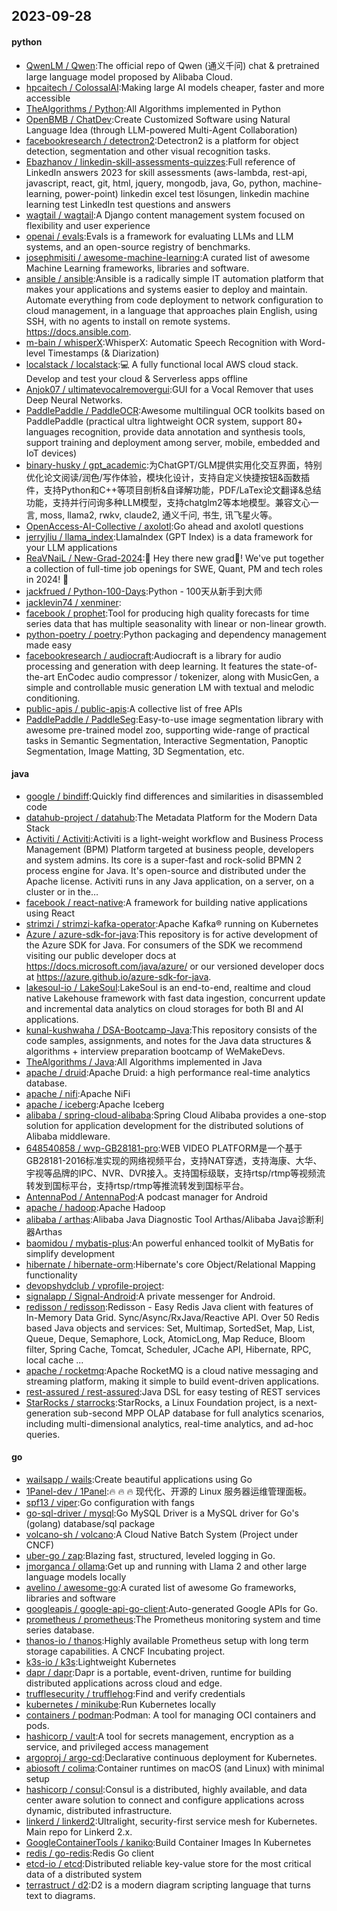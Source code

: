 ## 2023-09-28

#### python
* [QwenLM / Qwen](https://github.com/QwenLM/Qwen):The official repo of Qwen (通义千问) chat & pretrained large language model proposed by Alibaba Cloud.
* [hpcaitech / ColossalAI](https://github.com/hpcaitech/ColossalAI):Making large AI models cheaper, faster and more accessible
* [TheAlgorithms / Python](https://github.com/TheAlgorithms/Python):All Algorithms implemented in Python
* [OpenBMB / ChatDev](https://github.com/OpenBMB/ChatDev):Create Customized Software using Natural Language Idea (through LLM-powered Multi-Agent Collaboration)
* [facebookresearch / detectron2](https://github.com/facebookresearch/detectron2):Detectron2 is a platform for object detection, segmentation and other visual recognition tasks.
* [Ebazhanov / linkedin-skill-assessments-quizzes](https://github.com/Ebazhanov/linkedin-skill-assessments-quizzes):Full reference of LinkedIn answers 2023 for skill assessments (aws-lambda, rest-api, javascript, react, git, html, jquery, mongodb, java, Go, python, machine-learning, power-point) linkedin excel test lösungen, linkedin machine learning test LinkedIn test questions and answers
* [wagtail / wagtail](https://github.com/wagtail/wagtail):A Django content management system focused on flexibility and user experience
* [openai / evals](https://github.com/openai/evals):Evals is a framework for evaluating LLMs and LLM systems, and an open-source registry of benchmarks.
* [josephmisiti / awesome-machine-learning](https://github.com/josephmisiti/awesome-machine-learning):A curated list of awesome Machine Learning frameworks, libraries and software.
* [ansible / ansible](https://github.com/ansible/ansible):Ansible is a radically simple IT automation platform that makes your applications and systems easier to deploy and maintain. Automate everything from code deployment to network configuration to cloud management, in a language that approaches plain English, using SSH, with no agents to install on remote systems. https://docs.ansible.com.
* [m-bain / whisperX](https://github.com/m-bain/whisperX):WhisperX: Automatic Speech Recognition with Word-level Timestamps (& Diarization)
* [localstack / localstack](https://github.com/localstack/localstack):💻 A fully functional local AWS cloud stack. Develop and test your cloud & Serverless apps offline
* [Anjok07 / ultimatevocalremovergui](https://github.com/Anjok07/ultimatevocalremovergui):GUI for a Vocal Remover that uses Deep Neural Networks.
* [PaddlePaddle / PaddleOCR](https://github.com/PaddlePaddle/PaddleOCR):Awesome multilingual OCR toolkits based on PaddlePaddle (practical ultra lightweight OCR system, support 80+ languages recognition, provide data annotation and synthesis tools, support training and deployment among server, mobile, embedded and IoT devices)
* [binary-husky / gpt_academic](https://github.com/binary-husky/gpt_academic):为ChatGPT/GLM提供实用化交互界面，特别优化论文阅读/润色/写作体验，模块化设计，支持自定义快捷按钮&函数插件，支持Python和C++等项目剖析&自译解功能，PDF/LaTex论文翻译&总结功能，支持并行问询多种LLM模型，支持chatglm2等本地模型。兼容文心一言, moss, llama2, rwkv, claude2, 通义千问, 书生, 讯飞星火等。
* [OpenAccess-AI-Collective / axolotl](https://github.com/OpenAccess-AI-Collective/axolotl):Go ahead and axolotl questions
* [jerryjliu / llama_index](https://github.com/jerryjliu/llama_index):LlamaIndex (GPT Index) is a data framework for your LLM applications
* [ReaVNaiL / New-Grad-2024](https://github.com/ReaVNaiL/New-Grad-2024):👋 Hey there new grad🎉! We've put together a collection of full-time job openings for SWE, Quant, PM and tech roles in 2024! 🚀
* [jackfrued / Python-100-Days](https://github.com/jackfrued/Python-100-Days):Python - 100天从新手到大师
* [jacklevin74 / xenminer](https://github.com/jacklevin74/xenminer):
* [facebook / prophet](https://github.com/facebook/prophet):Tool for producing high quality forecasts for time series data that has multiple seasonality with linear or non-linear growth.
* [python-poetry / poetry](https://github.com/python-poetry/poetry):Python packaging and dependency management made easy
* [facebookresearch / audiocraft](https://github.com/facebookresearch/audiocraft):Audiocraft is a library for audio processing and generation with deep learning. It features the state-of-the-art EnCodec audio compressor / tokenizer, along with MusicGen, a simple and controllable music generation LM with textual and melodic conditioning.
* [public-apis / public-apis](https://github.com/public-apis/public-apis):A collective list of free APIs
* [PaddlePaddle / PaddleSeg](https://github.com/PaddlePaddle/PaddleSeg):Easy-to-use image segmentation library with awesome pre-trained model zoo, supporting wide-range of practical tasks in Semantic Segmentation, Interactive Segmentation, Panoptic Segmentation, Image Matting, 3D Segmentation, etc.

#### java
* [google / bindiff](https://github.com/google/bindiff):Quickly find differences and similarities in disassembled code
* [datahub-project / datahub](https://github.com/datahub-project/datahub):The Metadata Platform for the Modern Data Stack
* [Activiti / Activiti](https://github.com/Activiti/Activiti):Activiti is a light-weight workflow and Business Process Management (BPM) Platform targeted at business people, developers and system admins. Its core is a super-fast and rock-solid BPMN 2 process engine for Java. It's open-source and distributed under the Apache license. Activiti runs in any Java application, on a server, on a cluster or in the…
* [facebook / react-native](https://github.com/facebook/react-native):A framework for building native applications using React
* [strimzi / strimzi-kafka-operator](https://github.com/strimzi/strimzi-kafka-operator):Apache Kafka® running on Kubernetes
* [Azure / azure-sdk-for-java](https://github.com/Azure/azure-sdk-for-java):This repository is for active development of the Azure SDK for Java. For consumers of the SDK we recommend visiting our public developer docs at https://docs.microsoft.com/java/azure/ or our versioned developer docs at https://azure.github.io/azure-sdk-for-java.
* [lakesoul-io / LakeSoul](https://github.com/lakesoul-io/LakeSoul):LakeSoul is an end-to-end, realtime and cloud native Lakehouse framework with fast data ingestion, concurrent update and incremental data analytics on cloud storages for both BI and AI applications.
* [kunal-kushwaha / DSA-Bootcamp-Java](https://github.com/kunal-kushwaha/DSA-Bootcamp-Java):This repository consists of the code samples, assignments, and notes for the Java data structures & algorithms + interview preparation bootcamp of WeMakeDevs.
* [TheAlgorithms / Java](https://github.com/TheAlgorithms/Java):All Algorithms implemented in Java
* [apache / druid](https://github.com/apache/druid):Apache Druid: a high performance real-time analytics database.
* [apache / nifi](https://github.com/apache/nifi):Apache NiFi
* [apache / iceberg](https://github.com/apache/iceberg):Apache Iceberg
* [alibaba / spring-cloud-alibaba](https://github.com/alibaba/spring-cloud-alibaba):Spring Cloud Alibaba provides a one-stop solution for application development for the distributed solutions of Alibaba middleware.
* [648540858 / wvp-GB28181-pro](https://github.com/648540858/wvp-GB28181-pro):WEB VIDEO PLATFORM是一个基于GB28181-2016标准实现的网络视频平台，支持NAT穿透，支持海康、大华、宇视等品牌的IPC、NVR、DVR接入。支持国标级联，支持rtsp/rtmp等视频流转发到国标平台，支持rtsp/rtmp等推流转发到国标平台。
* [AntennaPod / AntennaPod](https://github.com/AntennaPod/AntennaPod):A podcast manager for Android
* [apache / hadoop](https://github.com/apache/hadoop):Apache Hadoop
* [alibaba / arthas](https://github.com/alibaba/arthas):Alibaba Java Diagnostic Tool Arthas/Alibaba Java诊断利器Arthas
* [baomidou / mybatis-plus](https://github.com/baomidou/mybatis-plus):An powerful enhanced toolkit of MyBatis for simplify development
* [hibernate / hibernate-orm](https://github.com/hibernate/hibernate-orm):Hibernate's core Object/Relational Mapping functionality
* [devopshydclub / vprofile-project](https://github.com/devopshydclub/vprofile-project):
* [signalapp / Signal-Android](https://github.com/signalapp/Signal-Android):A private messenger for Android.
* [redisson / redisson](https://github.com/redisson/redisson):Redisson - Easy Redis Java client with features of In-Memory Data Grid. Sync/Async/RxJava/Reactive API. Over 50 Redis based Java objects and services: Set, Multimap, SortedSet, Map, List, Queue, Deque, Semaphore, Lock, AtomicLong, Map Reduce, Bloom filter, Spring Cache, Tomcat, Scheduler, JCache API, Hibernate, RPC, local cache ...
* [apache / rocketmq](https://github.com/apache/rocketmq):Apache RocketMQ is a cloud native messaging and streaming platform, making it simple to build event-driven applications.
* [rest-assured / rest-assured](https://github.com/rest-assured/rest-assured):Java DSL for easy testing of REST services
* [StarRocks / starrocks](https://github.com/StarRocks/starrocks):StarRocks, a Linux Foundation project, is a next-generation sub-second MPP OLAP database for full analytics scenarios, including multi-dimensional analytics, real-time analytics, and ad-hoc queries.

#### go
* [wailsapp / wails](https://github.com/wailsapp/wails):Create beautiful applications using Go
* [1Panel-dev / 1Panel](https://github.com/1Panel-dev/1Panel):🔥 🔥 🔥 现代化、开源的 Linux 服务器运维管理面板。
* [spf13 / viper](https://github.com/spf13/viper):Go configuration with fangs
* [go-sql-driver / mysql](https://github.com/go-sql-driver/mysql):Go MySQL Driver is a MySQL driver for Go's (golang) database/sql package
* [volcano-sh / volcano](https://github.com/volcano-sh/volcano):A Cloud Native Batch System (Project under CNCF)
* [uber-go / zap](https://github.com/uber-go/zap):Blazing fast, structured, leveled logging in Go.
* [jmorganca / ollama](https://github.com/jmorganca/ollama):Get up and running with Llama 2 and other large language models locally
* [avelino / awesome-go](https://github.com/avelino/awesome-go):A curated list of awesome Go frameworks, libraries and software
* [googleapis / google-api-go-client](https://github.com/googleapis/google-api-go-client):Auto-generated Google APIs for Go.
* [prometheus / prometheus](https://github.com/prometheus/prometheus):The Prometheus monitoring system and time series database.
* [thanos-io / thanos](https://github.com/thanos-io/thanos):Highly available Prometheus setup with long term storage capabilities. A CNCF Incubating project.
* [k3s-io / k3s](https://github.com/k3s-io/k3s):Lightweight Kubernetes
* [dapr / dapr](https://github.com/dapr/dapr):Dapr is a portable, event-driven, runtime for building distributed applications across cloud and edge.
* [trufflesecurity / trufflehog](https://github.com/trufflesecurity/trufflehog):Find and verify credentials
* [kubernetes / minikube](https://github.com/kubernetes/minikube):Run Kubernetes locally
* [containers / podman](https://github.com/containers/podman):Podman: A tool for managing OCI containers and pods.
* [hashicorp / vault](https://github.com/hashicorp/vault):A tool for secrets management, encryption as a service, and privileged access management
* [argoproj / argo-cd](https://github.com/argoproj/argo-cd):Declarative continuous deployment for Kubernetes.
* [abiosoft / colima](https://github.com/abiosoft/colima):Container runtimes on macOS (and Linux) with minimal setup
* [hashicorp / consul](https://github.com/hashicorp/consul):Consul is a distributed, highly available, and data center aware solution to connect and configure applications across dynamic, distributed infrastructure.
* [linkerd / linkerd2](https://github.com/linkerd/linkerd2):Ultralight, security-first service mesh for Kubernetes. Main repo for Linkerd 2.x.
* [GoogleContainerTools / kaniko](https://github.com/GoogleContainerTools/kaniko):Build Container Images In Kubernetes
* [redis / go-redis](https://github.com/redis/go-redis):Redis Go client
* [etcd-io / etcd](https://github.com/etcd-io/etcd):Distributed reliable key-value store for the most critical data of a distributed system
* [terrastruct / d2](https://github.com/terrastruct/d2):D2 is a modern diagram scripting language that turns text to diagrams.
